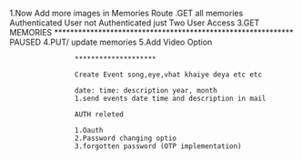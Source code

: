 1.Now Add more images in Memories Route
.GET all memories Authenticated User not Authenticated just Two User Access
3.GET MEMORIES ************************************************************ PAUSED
4.PUT/ update memories 
5.Add Video Option

                    ********************

                    Create Event song,eye,vhat khaiye deya etc etc

                    date: time: description year, month
                    1.send events date time and description in mail

                    AUTH releted

                    1.Oauth
                    2.Password changing optio
                    3.forgotten password (OTP implementation)